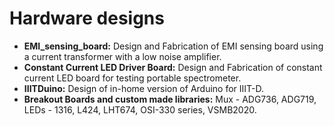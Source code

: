 # Hardware designs

- **EMI_sensing_board:** Design and Fabrication of EMI sensing board using a current transformer with a
low noise amplifier.
- **Constant Current LED Driver Board:** Design and Fabrication of constant current LED board for testing
portable spectrometer.
- **IIITDuino:** Design of in-home version of Arduino for IIIT-D.
- **Breakout Boards and custom made libraries:** Mux - ADG736, ADG719, LEDs - 1316, L424, LHT674,
OSI-330 series, VSMB2020.
